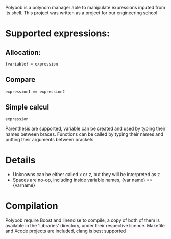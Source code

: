 Polybob is a polynom manager able to manipulate expressions inputed from its shell.
This project was written as a project for our engineering school

# Supported expressions:

## Allocation:
`{variable} = expression`

## Compare
`expression1 == expression2`

## Simple calcul
`expression`

Parenthesis are supported, variable can be created and used by typing their names between braces.
Functions can be called by typing their names and putting their arguments between brackets.

# Details

-	Unknowns can be either called x or z, but they will be interpreted as z
-	Spaces are no-op, including inside variable names, {var name} == {varname}

# Compilation

Polybob require Boost and linenoise to compile, a copy of both of them is available in the 'Libraries' directory, under their respective licence.
Makefile and Xcode projects are included, clang is best supported